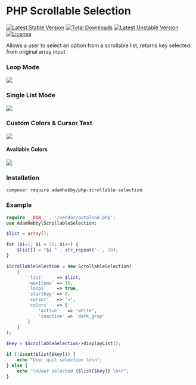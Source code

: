 # PHP Scrollable Selection

[![Latest Stable Version](https://poser.pugx.org/adamhebby/php-scrollable-selection/v/stable)](https://packagist.org/packages/adamhebby/php-scrollable-selection) [![Total Downloads](https://poser.pugx.org/adamhebby/php-scrollable-selection/downloads)](https://packagist.org/packages/adamhebby/php-scrollable-selection) [![Latest Unstable Version](https://poser.pugx.org/adamhebby/php-scrollable-selection/v/unstable)](https://packagist.org/packages/adamhebby/php-scrollable-selection) [![License](https://poser.pugx.org/adamhebby/php-scrollable-selection/license)](https://packagist.org/packages/adamhebby/php-scrollable-selection)

Allows a user to select an option from a scrollable list, returns key selected from original array input


### Loop Mode
![](https://media.giphy.com/media/5gWGJye0BUHC47j5jU/giphy.gif)

### Single List Mode
![](https://media.giphy.com/media/U7MywUAkiPBzswSD8N/giphy.gif)

### Custom Colors & Cursor Text
![](https://image.ibb.co/bTCgtA/php-scrollable-selection-colors.png)

#### Available Colors

![](https://image.ibb.co/mAaUfq/php-scrollable-selection-available-colors.png)

### Installation
`composer require adamhebby/php-scrollable-selection`

### Example
```PHP
require __DIR__ . '/vendor/autoload.php';
use AdamHebby\ScrollableSelection;

$list = array();

for ($i=1; $i < 50; $i++) {
    $list[] = "$i " . str_repeat('-', 20);
}

$ScrollableSelection = new ScrollableSelection(
    [
        'list'     => $list,
        'maxItems' => 10,
        'loops'    => true,
        'startKey' => 0,
        'cursor'   => '>',
        'colors'   => [
            'active'   => 'white',
            'inactive' => 'dark_gray'
        ]
    ]
);

$key = $ScrollableSelection->displayList();

if (!isset($list[$key])) {
    echo "User quit selection \n\n";
} else {
    echo "\nUser selected {$list[$key]} \n\n";
}
```